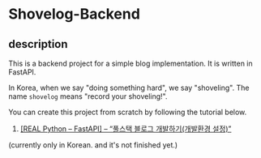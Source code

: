 # Shovelog-Backend

## description

This is a backend project for a simple blog implementation. It is written in FastAPI.

In Korea, when we say "doing something hard", we say "shoveling". The name `shovelog` means "record your shoveling!".

You can create this project from scratch by following the tutorial below.

1. [[REAL Python – FastAPI] – “풀스택 블로그 개발하기(개발환경 설정)”](https://www.gdsanadevlog.com/planguages/real-python-fastapi-%ed%92%80%ec%8a%a4%ed%83%9d-%eb%b8%94%eb%a1%9c%ea%b7%b8-%ea%b0%9c%eb%b0%9c%ed%95%98%ea%b8%b0-%ea%b0%9c%eb%b0%9c%ed%99%98%ea%b2%bd-%ec%84%a4%ec%a0%95/)

(currently only in Korean. and it's not finished yet.)